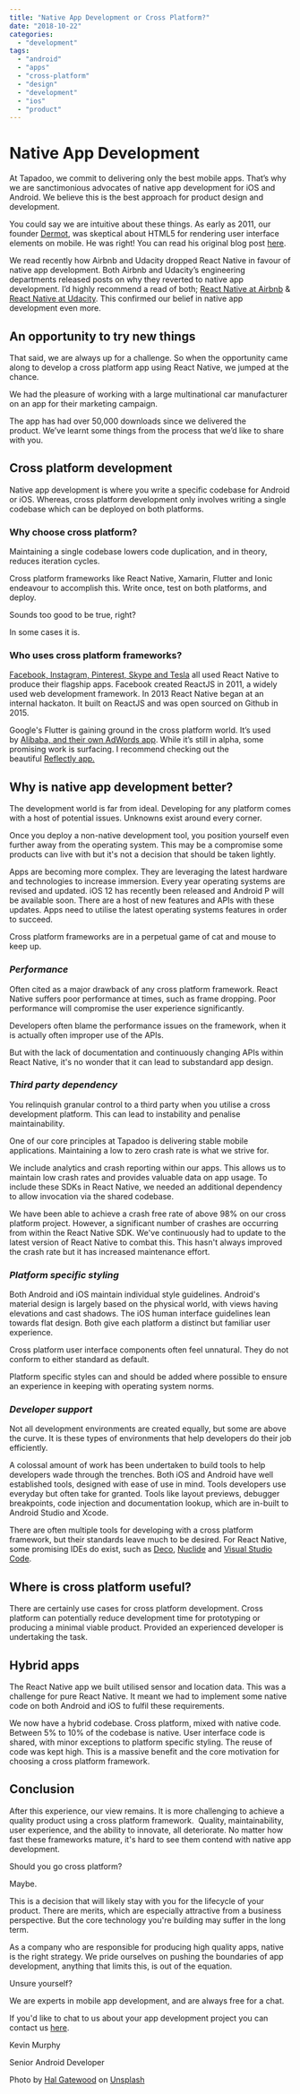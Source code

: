 ```yaml
---
title: "Native App Development or Cross Platform?"
date: "2018-10-22"
categories: 
  - "development"
tags: 
  - "android"
  - "apps"
  - "cross-platform"
  - "design"
  - "development"
  - "ios"
  - "product"
---
```


# **Native App Development**

At Tapadoo, we commit to delivering only the best mobile apps. That’s why we are sanctimonious advocates of native app development for iOS and Android. We believe this is the best approach for product design and development. 

You could say we are intuitive about these things. As early as 2011, our founder [Dermot](https://www.linkedin.com/in/dermdaly/), was skeptical about HTML5 for rendering user interface elements on mobile. He was right! You can read his original blog post [here](https://tapadoo.wpengine.com/2011/no-html5-is-not-the-answer/).

We read recently how Airbnb and Udacity dropped React Native in favour of native app development. Both Airbnb and Udacity’s engineering departments released posts on why they reverted to native app development. I’d highly recommend a read of both; [React Native at Airbnb](https://medium.com/airbnb-engineering/react-native-at-airbnb-f95aa460be1c) & [React Native at Udacity](https://engineering.udacity.com/react-native-a-retrospective-from-the-mobile-engineering-team-at-udacity-89975d6a8102). This confirmed our belief in native app development even more.

## **An opportunity to try new things**

That said, we are always up for a challenge. So when the opportunity came along to develop a cross platform app using React Native, we jumped at the chance.

We had the pleasure of working with a large multinational car manufacturer on an app for their marketing campaign.

The app has had over 50,000 downloads since we delivered the product. We’ve learnt some things from the process that we’d like to share with you.

## **Cross platform development**

Native app development is where you write a specific codebase for Android or iOS. Whereas, cross platform development only involves writing a single codebase which can be deployed on both platforms.

### **Why choose cross platform?**

Maintaining a single codebase lowers code duplication, and in theory, reduces iteration cycles.

Cross platform frameworks like React Native, Xamarin, Flutter and Ionic endeavour to accomplish this. Write once, test on both platforms, and deploy.

Sounds too good to be true, right?

In some cases it is.

### **Who uses cross platform frameworks?**

[Facebook, Instagram, Pinterest, Skype and Tesla](https://facebook.github.io/react-native/showcase.html) all used React Native to produce their flagship apps. Facebook created ReactJS in 2011, a widely used web development framework. In 2013 React Native began at an internal hackaton. It built on ReactJS and was open sourced on Github in 2015.

Google's Flutter is gaining ground in the cross platform world. It’s used by [Alibaba, and their own AdWords app](https://flutter.io/showcase/). While it’s still in alpha, some promising work is surfacing. I recommend checking out the beautiful [Reflectly app.](http://reflect.ly/)

## **Why is native app development better?**

The development world is far from ideal. Developing for any platform comes with a host of potential issues. Unknowns exist around every corner. 

Once you deploy a non-native development tool, you position yourself even further away from the operating system. This may be a compromise some products can live with but it's not a decision that should be taken lightly.

Apps are becoming more complex. They are leveraging the latest hardware and technologies to increase immersion. Every year operating systems are revised and updated. iOS 12 has recently been released and Android P will be available soon. There are a host of new features and APIs with these updates. Apps need to utilise the latest operating systems features in order to succeed.

Cross platform frameworks are in a perpetual game of cat and mouse to keep up.

### _Performance_

Often cited as a major drawback of any cross platform framework. React Native suffers poor performance at times, such as frame dropping. Poor performance will compromise the user experience significantly.

Developers often blame the performance issues on the framework, when it is actually often improper use of the APIs.

But with the lack of documentation and continuously changing APIs within React Native, it's no wonder that it can lead to substandard app design.

### _Third party dependency_

You relinquish granular control to a third party when you utilise a cross development platform. This can lead to instability and penalise maintainability. 

One of our core principles at Tapadoo is delivering stable mobile applications. Maintaining a low to zero crash rate is what we strive for.

We include analytics and crash reporting within our apps. This allows us to maintain low crash rates and provides valuable data on app usage. To include these SDKs in React Native, we needed an additional dependency to allow invocation via the shared codebase.

We have been able to achieve a crash free rate of above 98% on our cross platform project. However, a significant number of crashes are occurring from within the React Native SDK. We've continuously had to update to the latest version of React Native to combat this. This hasn't always improved the crash rate but it has increased maintenance effort.

### _Platform specific styling_

Both Android and iOS maintain individual style guidelines. Android's material design is largely based on the physical world, with views having elevations and cast shadows. The iOS human interface guidelines lean towards flat design. Both give each platform a distinct but familiar user experience.

Cross platform user interface components often feel unnatural. They do not conform to either standard as default.

Platform specific styles can and should be added where possible to ensure an experience in keeping with operating system norms.

### _Developer support_

Not all development environments are created equally, but some are above the curve. It is these types of environments that help developers do their job efficiently.

A colossal amount of work has been undertaken to build tools to help developers wade through the trenches. Both iOS and Android have well established tools, designed with ease of use in mind. Tools developers use everyday but often take for granted. Tools like layout previews, debugger breakpoints, code injection and documentation lookup, which are in-built to Android Studio and Xcode.

There are often multiple tools for developing with a cross platform framework, but their standards leave much to be desired. For React Native, some promising IDEs do exist, such as [Deco](https://www.decoide.org/), [Nuclide](https://nuclide.io/) and [Visual Studio Code](https://code.visualstudio.com/).

## **Where is cross platform useful?**

There are certainly use cases for cross platform development. Cross platform can potentially reduce development time for prototyping or producing a minimal viable product. Provided an experienced developer is undertaking the task.

## **Hybrid apps**

The React Native app we built utilised sensor and location data. This was a challenge for pure React Native. It meant we had to implement some native code on both Android and iOS to fulfil these requirements.

We now have a hybrid codebase. Cross platform, mixed with native code. Between 5% to 10% of the codebase is native. User interface code is shared, with minor exceptions to platform specific styling. The reuse of code was kept high. This is a massive benefit and the core motivation for choosing a cross platform framework.

## **Conclusion**

After this experience, our view remains. It is more challenging to achieve a quality product using a cross platform framework.  Quality, maintainability, user experience, and the ability to innovate, all deteriorate. No matter how fast these frameworks mature, it's hard to see them contend with native app development.

Should you go cross platform?

Maybe.

This is a decision that will likely stay with you for the lifecycle of your product. There are merits, which are especially attractive from a business perspective. But the core technology you're building may suffer in the long term. 

As a company who are responsible for producing high quality apps, native is the right strategy. We pride ourselves on pushing the boundaries of app development, anything that limits this, is out of the equation.

Unsure yourself? 

We are experts in mobile app development, and are always free for a chat.

If you'd like to chat to us about your app development project you can contact us [here](https://tapadoo.wpengine.com/contact/).

Kevin Murphy

Senior Android Developer

Photo by [Hal Gatewood](https://unsplash.com/photos/WcYeiHMexR0?utm_source=unsplash&utm_medium=referral&utm_content=creditCopyText) on [Unsplash](https://unsplash.com/search/photos/phones?utm_source=unsplash&utm_medium=referral&utm_content=creditCopyText)
